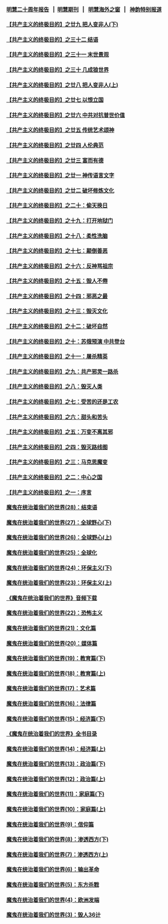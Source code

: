 #### [明慧二十周年报告](https://github.com/gfw-breaker/mh-reports/blob/master/README.md?t=07211841) &nbsp;&nbsp;|&nbsp;&nbsp;[明慧期刊](https://github.com/gfw-breaker/mh-qikan) &nbsp;&nbsp;|&nbsp;&nbsp; [明慧海外之窗](https://github.com/gfw-breaker/mh-news/blob/master/README.md?t=07211841) &nbsp;&nbsp;|&nbsp;&nbsp; [神韵特别报道](https://github.com/gfw-breaker/mh-news/blob/master/shenyun.md?t=07211841) 

#### [【共产主义的终极目的】之廿九 把人变非人(下)](../pages/nsc422/n11344140.md?t=07211841) 

#### [【共产主义的终极目的】之三十二 结语](../pages/nsc422/n11360535.md?t=07211841) 

#### [【共产主义的终极目的】之三十一 末世景观](../pages/nsc422/n11351129.md?t=07211841) 

#### [【共产主义的终极目的】之三十 几成狼世界](../pages/nsc422/n11348280.md?t=07211841) 

#### [【共产主义的终极目的】之廿八 把人变非人(上)](../pages/nsc422/n11340492.md?t=07211841) 

#### [【共产主义的终极目的】之廿七 以恨立国](../pages/nsc422/n11336944.md?t=07211841) 

#### [【共产主义的终极目的】之廿六 中共对抗普世价值](../pages/nsc422/n11324785.md?t=07211841) 

#### [【共产主义的终极目的】之廿五 传统艺术颂神](../pages/nsc422/n11296396.md?t=07211841) 

#### [【共产主义的终极目的】之廿四 人伦典范](../pages/nsc422/n11296397.md?t=07211841) 

#### [【共产主义的终极目的】之廿三 富而有德](../pages/nsc422/n11283598.md?t=07211841) 

#### [【共产主义的终极目的】之廿一 神传语言文字](../pages/nsc422/n11263265.md?t=07211841) 

#### [【共产主义的终极目的】之廿二 破坏修炼文化](../pages/nsc422/n11245728.md?t=07211841) 

#### [【共产主义的终极目的】之二十：偷天换日](../pages/nsc422/n11238846.md?t=07211841) 

#### [【共产主义的终极目的】之十九：打开地狱门](../pages/nsc422/n11206376.md?t=07211841) 

#### [【共产主义的终极目的】之十八：柔性洗脑](../pages/nsc422/n11199994.md?t=07211841) 

#### [【共产主义的终极目的】之十七：颠倒善恶](../pages/nsc422/n11179782.md?t=07211841) 

#### [【共产主义的终极目的】之十六：反神骂祖宗](../pages/nsc422/n11166798.md?t=07211841) 

#### [【共产主义的终极目的】之十五：毁人不倦](../pages/nsc422/n11166792.md?t=07211841) 

#### [【共产主义的终极目的】之十四：邪恶之最](../pages/nsc422/n11150249.md?t=07211841) 

#### [【共产主义的终极目的】之十三：毁灭文化](../pages/nsc422/n11135227.md?t=07211841) 

#### [【共产主义的终极目的】之十二：破坏自然](../pages/nsc422/n11135214.md?t=07211841) 

#### [【共产主义的终极目的】之十：苏俄预演 中共登台](../pages/nsc422/n11118424.md?t=07211841) 

#### [【共产主义的终极目的】之十一：屠杀精英](../pages/nsc422/n11118442.md?t=07211841) 

#### [【共产主义的终极目的】之九：共产邪灵一路杀](../pages/nsc422/n11114139.md?t=07211841) 

#### [【共产主义的终极目的】之八：毁灭人类](../pages/nsc422/n11108503.md?t=07211841) 

#### [【共产主义的终极目的】之七：受苦的还是工农](../pages/nsc422/n11101809.md?t=07211841) 

#### [【共产主义的终极目的】之六：甜头和苦头](../pages/nsc422/n11096971.md?t=07211841) 

#### [【共产主义的终极目的】之五：万变不离其邪](../pages/nsc422/n11091285.md?t=07211841) 

#### [【共产主义的终极目的】之四：毁灭路线图](../pages/nsc422/n11086284.md?t=07211841) 

#### [【共产主义的终极目的】之三：马克思魔变](../pages/nsc422/n11061941.md?t=07211841) 

#### [【共产主义的终极目的】之二：中心之国](../pages/nsc422/n11047728.md?t=07211841) 

#### [【共产主义的终极目的】之一：序言](../pages/nsc422/n11086077.md?t=07211841) 

#### [魔鬼在统治着我们的世界(28)：结束语](../pages/nsc422/n10936246.md?t=07211841) 

#### [魔鬼在统治着我们的世界(27)：全球野心(下)](../pages/nsc422/n10928319.md?t=07211841) 

#### [魔鬼在统治着我们的世界(26)：全球野心(上)](../pages/nsc422/n10900318.md?t=07211841) 

#### [魔鬼在统治着我们的世界(25)：全球化](../pages/nsc422/n10788205.md?t=07211841) 

#### [魔鬼在统治着我们的世界(24)：环保主义(下)](../pages/nsc422/n10695307.md?t=07211841) 

#### [魔鬼在统治着我们的世界(23)：环保主义(上)](../pages/nsc422/n10688613.md?t=07211841) 

#### [《魔鬼在统治着我们的世界》音频下载](../pages/nsc422/n10635553.md?t=07211841) 

#### [魔鬼在统治着我们的世界(22)：恐怖主义](../pages/nsc422/n10614727.md?t=07211841) 

#### [魔鬼在统治着我们的世界(21)：文化篇](../pages/nsc422/n10597706.md?t=07211841) 

#### [魔鬼在统治着我们的世界(20)：媒体篇](../pages/nsc422/n10586579.md?t=07211841) 

#### [魔鬼在统治着我们的世界(19)：教育篇(下)](../pages/nsc422/n10564808.md?t=07211841) 

#### [魔鬼在统治着我们的世界(18)：教育篇(上)](../pages/nsc422/n10526970.md?t=07211841) 

#### [魔鬼在统治着我们的世界(17)：艺术篇](../pages/nsc422/n10499093.md?t=07211841) 

#### [魔鬼在统治着我们的世界(16)：法律篇](../pages/nsc422/n10485969.md?t=07211841) 

#### [魔鬼在统治着我们的世界(15)：经济篇(下)](../pages/nsc422/n10469975.md?t=07211841) 

#### [《魔鬼在统治着我们的世界》全书目录](../pages/nsc422/n10464261.md?t=07211841) 

#### [魔鬼在统治着我们的世界(14)：经济篇(上)](../pages/nsc422/n10457370.md?t=07211841) 

#### [魔鬼在统治着我们的世界(13)：政治篇(下)](../pages/nsc422/n10448270.md?t=07211841) 

#### [魔鬼在统治着我们的世界(12)：政治篇(上)](../pages/nsc422/n10444576.md?t=07211841) 

#### [魔鬼在统治着我们的世界(11)：家庭篇(下)](../pages/nsc422/n10440961.md?t=07211841) 

#### [魔鬼在统治着我们的世界(10)：家庭篇(上)](../pages/nsc422/n10435448.md?t=07211841) 

#### [魔鬼在统治着我们的世界(9)：信仰篇](../pages/nsc422/n10432159.md?t=07211841) 

#### [魔鬼在统治着我们的世界(8)：渗透西方(下)](../pages/nsc422/n10429603.md?t=07211841) 

#### [魔鬼在统治着我们的世界(7)：渗透西方(上)](../pages/nsc422/n10426013.md?t=07211841) 

#### [魔鬼在统治着我们的世界(6)：输出革命](../pages/nsc422/n10421536.md?t=07211841) 

#### [魔鬼在统治着我们的世界(5)：东方杀戮](../pages/nsc422/n10417707.md?t=07211841) 

#### [魔鬼在统治着我们的世界(4)：欧洲发端](../pages/nsc422/n10414890.md?t=07211841) 

#### [魔鬼在统治着我们的世界(3)：毁人36计](../pages/nsc422/n10411583.md?t=07211841) 

